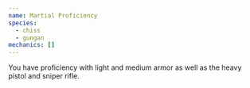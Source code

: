 ```yaml
---
name: Martial Proficiency
species:
  - chiss
  - gungan
mechanics: []
---
```

You have proficiency with light and medium armor as well as the heavy pistol and sniper rifle.
